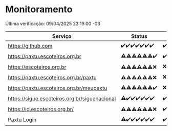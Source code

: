# Monitoramento

Última verificação: 09/04/2025 23:19:00 -03

|Serviço|Status|Últimas 24h|
|---|---|---|
|https://github.com|<span title="2025-04-03: OK=23">✔️</span><span title="2025-04-04: OK=23">✔️</span><span title="2025-04-05: OK=23">✔️</span><span title="2025-04-06: OK=23">✔️</span><span title="2025-04-07: OK=23">✔️</span><span title="2025-04-08: OK=23">✔️</span><span title="2025-04-09: OK=1">✔️</span>|<span title="08/04/2025 23:21:00 -03 : 200">✔️</span><span title="09/04/2025 00:26:00 -03 : 200">✔️</span><span title="09/04/2025 01:11:00 -03 : 200">✔️</span><span title="09/04/2025 02:09:00 -03 : 200">✔️</span><span title="09/04/2025 03:13:00 -03 : 200">✔️</span><span title="09/04/2025 04:09:00 -03 : 200">✔️</span><span title="09/04/2025 05:13:00 -03 : 200">✔️</span><span title="09/04/2025 06:10:00 -03 : 200">✔️</span><span title="09/04/2025 07:11:00 -03 : 200">✔️</span><span title="09/04/2025 08:08:00 -03 : 200">✔️</span><span title="09/04/2025 09:16:00 -03 : 200">✔️</span><span title="09/04/2025 10:21:00 -03 : 200">✔️</span><span title="09/04/2025 11:09:00 -03 : 200">✔️</span><span title="09/04/2025 12:11:00 -03 : 200">✔️</span><span title="09/04/2025 13:11:00 -03 : 200">✔️</span><span title="09/04/2025 14:08:00 -03 : 200">✔️</span><span title="09/04/2025 15:12:00 -03 : 200">✔️</span><span title="09/04/2025 16:07:00 -03 : 200">✔️</span><span title="09/04/2025 17:10:00 -03 : 200">✔️</span><span title="09/04/2025 18:07:00 -03 : 200">✔️</span><span title="09/04/2025 19:08:00 -03 : 200">✔️</span><span title="09/04/2025 20:08:00 -03 : 200">✔️</span><span title="09/04/2025 21:43:00 -03 : 200">✔️</span><span title="09/04/2025 23:19:00 -03 : 200">✔️</span>|
|https://paxtu.escoteiros.org.br|<span title="2025-04-03: OK=10, Falhas=13">⚠️</span><span title="2025-04-04: OK=11, Falhas=12">⚠️</span><span title="2025-04-05: OK=12, Falhas=11">⚠️</span><span title="2025-04-06: OK=11, Falhas=12">⚠️</span><span title="2025-04-07: OK=13, Falhas=10">⚠️</span><span title="2025-04-08: OK=13, Falhas=10">⚠️</span><span title="2025-04-09: OK=1">✔️</span>|<span title="08/04/2025 23:21:00 -03 : 200">✔️</span><span title="09/04/2025 00:26:00 -03 : 200">✔️</span><span title="09/04/2025 01:11:00 -03 : 200">✔️</span><span title="09/04/2025 02:09:00 -03 : 200">✔️</span><span title="09/04/2025 03:13:00 -03 : 200">✔️</span><span title="09/04/2025 04:09:00 -03 : 403">❌</span><span title="09/04/2025 05:13:00 -03 : 200">✔️</span><span title="09/04/2025 06:10:00 -03 : 200">✔️</span><span title="09/04/2025 07:11:00 -03 : 200">✔️</span><span title="09/04/2025 08:08:00 -03 : 200">✔️</span><span title="09/04/2025 09:16:00 -03 : 200">✔️</span><span title="09/04/2025 10:21:00 -03 : 403">❌</span><span title="09/04/2025 11:09:00 -03 : 200">✔️</span><span title="09/04/2025 12:11:00 -03 : 403">❌</span><span title="09/04/2025 13:11:00 -03 : 403">❌</span><span title="09/04/2025 14:08:00 -03 : 200">✔️</span><span title="09/04/2025 15:12:00 -03 : 200">✔️</span><span title="09/04/2025 16:07:00 -03 : 403">❌</span><span title="09/04/2025 17:10:00 -03 : 200">✔️</span><span title="09/04/2025 18:07:00 -03 : 403">❌</span><span title="09/04/2025 19:08:00 -03 : 403">❌</span><span title="09/04/2025 20:08:00 -03 : 403">❌</span><span title="09/04/2025 21:43:00 -03 : 403">❌</span><span title="09/04/2025 23:19:00 -03 : 200">✔️</span>|
|https://escoteiros.org.br|<span title="2025-04-03: OK=5, Falhas=18">⚠️</span><span title="2025-04-04: OK=8, Falhas=15">⚠️</span><span title="2025-04-05: OK=1, Falhas=22">⚠️</span><span title="2025-04-06: OK=1, Falhas=22">⚠️</span><span title="2025-04-07: OK=1, Falhas=22">⚠️</span><span title="2025-04-08: OK=4, Falhas=19">⚠️</span><span title="2025-04-09: Falhas=1">❌</span>|<span title="08/04/2025 23:21:00 -03 : 403">❌</span><span title="09/04/2025 00:26:00 -03 : 403">❌</span><span title="09/04/2025 01:11:00 -03 : 403">❌</span><span title="09/04/2025 02:09:00 -03 : 200">✔️</span><span title="09/04/2025 03:13:00 -03 : 403">❌</span><span title="09/04/2025 04:09:00 -03 : 403">❌</span><span title="09/04/2025 05:13:00 -03 : 403">❌</span><span title="09/04/2025 06:10:00 -03 : 200">✔️</span><span title="09/04/2025 07:11:00 -03 : 403">❌</span><span title="09/04/2025 08:08:00 -03 : 200">✔️</span><span title="09/04/2025 09:16:00 -03 : 200">✔️</span><span title="09/04/2025 10:21:00 -03 : 403">❌</span><span title="09/04/2025 11:09:00 -03 : 403">❌</span><span title="09/04/2025 12:11:00 -03 : 403">❌</span><span title="09/04/2025 13:11:00 -03 : 403">❌</span><span title="09/04/2025 14:08:00 -03 : 200">✔️</span><span title="09/04/2025 15:12:00 -03 : 403">❌</span><span title="09/04/2025 16:07:00 -03 : 403">❌</span><span title="09/04/2025 17:10:00 -03 : 403">❌</span><span title="09/04/2025 18:07:00 -03 : 403">❌</span><span title="09/04/2025 19:08:00 -03 : 200">✔️</span><span title="09/04/2025 20:08:00 -03 : 403">❌</span><span title="09/04/2025 21:43:00 -03 : 403">❌</span><span title="09/04/2025 23:19:00 -03 : 403">❌</span>|
|https://paxtu.escoteiros.org.br/paxtu|<span title="2025-04-03: OK=9, Falhas=14">⚠️</span><span title="2025-04-04: OK=5, Falhas=18">⚠️</span><span title="2025-04-05: OK=4, Falhas=19">⚠️</span><span title="2025-04-06: OK=3, Falhas=20">⚠️</span><span title="2025-04-07: OK=7, Falhas=16">⚠️</span><span title="2025-04-08: OK=6, Falhas=17">⚠️</span><span title="2025-04-09: Falhas=1">❌</span>|<span title="08/04/2025 23:21:00 -03 : 403">❌</span><span title="09/04/2025 00:26:00 -03 : 403">❌</span><span title="09/04/2025 01:11:00 -03 : 403">❌</span><span title="09/04/2025 02:09:00 -03 : 403">❌</span><span title="09/04/2025 03:13:00 -03 : 403">❌</span><span title="09/04/2025 04:09:00 -03 : 200">✔️</span><span title="09/04/2025 05:13:00 -03 : 200">✔️</span><span title="09/04/2025 06:10:00 -03 : 403">❌</span><span title="09/04/2025 07:11:00 -03 : 403">❌</span><span title="09/04/2025 08:08:00 -03 : 403">❌</span><span title="09/04/2025 09:16:00 -03 : 403">❌</span><span title="09/04/2025 10:21:00 -03 : 200">✔️</span><span title="09/04/2025 11:10:00 -03 : 200">✔️</span><span title="09/04/2025 12:11:00 -03 : 403">❌</span><span title="09/04/2025 13:11:00 -03 : 403">❌</span><span title="09/04/2025 14:08:00 -03 : 403">❌</span><span title="09/04/2025 15:12:00 -03 : 403">❌</span><span title="09/04/2025 16:07:00 -03 : 403">❌</span><span title="09/04/2025 17:10:00 -03 : 200">✔️</span><span title="09/04/2025 18:07:00 -03 : 403">❌</span><span title="09/04/2025 19:08:00 -03 : 200">✔️</span><span title="09/04/2025 20:08:00 -03 : 403">❌</span><span title="09/04/2025 21:43:00 -03 : 200">✔️</span><span title="09/04/2025 23:19:00 -03 : 403">❌</span>|
|https://paxtu.escoteiros.org.br/meupaxtu|<span title="2025-04-03: OK=6, Falhas=17">⚠️</span><span title="2025-04-04: OK=4, Falhas=19">⚠️</span><span title="2025-04-05: OK=7, Falhas=16">⚠️</span><span title="2025-04-06: OK=4, Falhas=19">⚠️</span><span title="2025-04-07: OK=11, Falhas=12">⚠️</span><span title="2025-04-08: OK=9, Falhas=14">⚠️</span><span title="2025-04-09: OK=1">✔️</span>|<span title="08/04/2025 23:21:00 -03 : 403">❌</span><span title="09/04/2025 00:26:00 -03 : 403">❌</span><span title="09/04/2025 01:11:00 -03 : 403">❌</span><span title="09/04/2025 02:09:00 -03 : 403">❌</span><span title="09/04/2025 03:13:00 -03 : 200">✔️</span><span title="09/04/2025 04:09:00 -03 : 403">❌</span><span title="09/04/2025 05:13:00 -03 : 403">❌</span><span title="09/04/2025 06:10:00 -03 : 403">❌</span><span title="09/04/2025 07:11:00 -03 : 403">❌</span><span title="09/04/2025 08:08:00 -03 : 403">❌</span><span title="09/04/2025 09:16:00 -03 : 200">✔️</span><span title="09/04/2025 10:21:00 -03 : 200">✔️</span><span title="09/04/2025 11:10:00 -03 : 403">❌</span><span title="09/04/2025 12:11:00 -03 : 403">❌</span><span title="09/04/2025 13:11:00 -03 : 403">❌</span><span title="09/04/2025 14:08:00 -03 : 200">✔️</span><span title="09/04/2025 15:12:00 -03 : 403">❌</span><span title="09/04/2025 16:07:00 -03 : 403">❌</span><span title="09/04/2025 17:10:00 -03 : 200">✔️</span><span title="09/04/2025 18:07:00 -03 : 200">✔️</span><span title="09/04/2025 19:08:00 -03 : 403">❌</span><span title="09/04/2025 20:08:00 -03 : 403">❌</span><span title="09/04/2025 21:43:00 -03 : 403">❌</span><span title="09/04/2025 23:19:00 -03 : 403">❌</span>|
|https://sigue.escoteiros.org.br/siguenacional|<span title="2025-04-03: OK=22, Falhas=1">⚠️</span><span title="2025-04-04: OK=23">✔️</span><span title="2025-04-05: OK=23">✔️</span><span title="2025-04-06: OK=23">✔️</span><span title="2025-04-07: OK=23">✔️</span><span title="2025-04-08: OK=23">✔️</span><span title="2025-04-09: OK=1">✔️</span>|<span title="08/04/2025 23:21:00 -03 : 200">✔️</span><span title="09/04/2025 00:26:00 -03 : 200">✔️</span><span title="09/04/2025 01:11:00 -03 : 200">✔️</span><span title="09/04/2025 02:09:00 -03 : 200">✔️</span><span title="09/04/2025 03:13:00 -03 : 200">✔️</span><span title="09/04/2025 04:09:00 -03 : 200">✔️</span><span title="09/04/2025 05:13:00 -03 : 200">✔️</span><span title="09/04/2025 06:10:00 -03 : 200">✔️</span><span title="09/04/2025 07:11:00 -03 : 200">✔️</span><span title="09/04/2025 08:08:00 -03 : 200">✔️</span><span title="09/04/2025 09:16:00 -03 : 200">✔️</span><span title="09/04/2025 10:21:00 -03 : 200">✔️</span><span title="09/04/2025 11:10:00 -03 : 200">✔️</span><span title="09/04/2025 12:11:00 -03 : 200">✔️</span><span title="09/04/2025 13:11:00 -03 : 200">✔️</span><span title="09/04/2025 14:08:00 -03 : 200">✔️</span><span title="09/04/2025 15:12:00 -03 : 200">✔️</span><span title="09/04/2025 16:07:00 -03 : 200">✔️</span><span title="09/04/2025 17:10:00 -03 : 200">✔️</span><span title="09/04/2025 18:07:00 -03 : 200">✔️</span><span title="09/04/2025 19:08:00 -03 : 200">✔️</span><span title="09/04/2025 20:08:00 -03 : 200">✔️</span><span title="09/04/2025 21:43:00 -03 : 200">✔️</span><span title="09/04/2025 23:19:00 -03 : 200">✔️</span>|
|https://id.escoteiros.org.br/|<span title="2025-04-03: OK=12, Falhas=11">⚠️</span><span title="2025-04-04: OK=10, Falhas=13">⚠️</span><span title="2025-04-05: OK=13, Falhas=10">⚠️</span><span title="2025-04-06: OK=11, Falhas=12">⚠️</span><span title="2025-04-07: OK=12, Falhas=11">⚠️</span><span title="2025-04-08: OK=15, Falhas=8">⚠️</span><span title="2025-04-09: Falhas=1">❌</span>|<span title="08/04/2025 23:21:00 -03 : 200">✔️</span><span title="09/04/2025 00:26:00 -03 : 403">❌</span><span title="09/04/2025 01:11:00 -03 : 403">❌</span><span title="09/04/2025 02:09:00 -03 : 200">✔️</span><span title="09/04/2025 03:13:00 -03 : 200">✔️</span><span title="09/04/2025 04:09:00 -03 : 403">❌</span><span title="09/04/2025 05:13:00 -03 : 403">❌</span><span title="09/04/2025 06:10:00 -03 : 403">❌</span><span title="09/04/2025 07:11:00 -03 : 403">❌</span><span title="09/04/2025 08:08:00 -03 : 403">❌</span><span title="09/04/2025 09:16:00 -03 : 200">✔️</span><span title="09/04/2025 10:21:00 -03 : 200">✔️</span><span title="09/04/2025 11:10:00 -03 : 200">✔️</span><span title="09/04/2025 12:11:00 -03 : 200">✔️</span><span title="09/04/2025 13:11:00 -03 : 403">❌</span><span title="09/04/2025 14:08:00 -03 : 403">❌</span><span title="09/04/2025 15:12:00 -03 : 200">✔️</span><span title="09/04/2025 16:07:00 -03 : 200">✔️</span><span title="09/04/2025 17:10:00 -03 : 403">❌</span><span title="09/04/2025 18:07:00 -03 : 200">✔️</span><span title="09/04/2025 19:08:00 -03 : 403">❌</span><span title="09/04/2025 20:08:00 -03 : 200">✔️</span><span title="09/04/2025 21:43:00 -03 : 403">❌</span><span title="09/04/2025 23:19:00 -03 : 200">✔️</span>|
|Paxtu Login|<span title="2025-04-03: OK=22, Falhas=1">⚠️</span><span title="2025-04-04: OK=23">✔️</span><span title="2025-04-05: OK=23">✔️</span><span title="2025-04-06: OK=23">✔️</span><span title="2025-04-07: OK=23">✔️</span><span title="2025-04-08: OK=23">✔️</span><span title="2025-04-09: OK=1">✔️</span>|<span title="08/04/2025 23:21:00 -03 : 200">✔️</span><span title="09/04/2025 00:26:00 -03 : 200">✔️</span><span title="09/04/2025 01:11:00 -03 : 200">✔️</span><span title="09/04/2025 02:09:00 -03 : 200">✔️</span><span title="09/04/2025 03:13:00 -03 : 200">✔️</span><span title="09/04/2025 04:09:00 -03 : 200">✔️</span><span title="09/04/2025 05:13:00 -03 : 200">✔️</span><span title="09/04/2025 06:10:00 -03 : 200">✔️</span><span title="09/04/2025 07:11:00 -03 : 200">✔️</span><span title="09/04/2025 08:08:00 -03 : 200">✔️</span><span title="09/04/2025 09:16:00 -03 : 200">✔️</span><span title="09/04/2025 10:21:00 -03 : 200">✔️</span><span title="09/04/2025 11:10:00 -03 : 200">✔️</span><span title="09/04/2025 12:11:00 -03 : 200">✔️</span><span title="09/04/2025 13:11:00 -03 : 200">✔️</span><span title="09/04/2025 14:08:00 -03 : 200">✔️</span><span title="09/04/2025 15:12:00 -03 : 200">✔️</span><span title="09/04/2025 16:07:00 -03 : 200">✔️</span><span title="09/04/2025 17:10:00 -03 : 200">✔️</span><span title="09/04/2025 18:07:00 -03 : 200">✔️</span><span title="09/04/2025 19:08:00 -03 : 200">✔️</span><span title="09/04/2025 20:08:00 -03 : 200">✔️</span><span title="09/04/2025 21:43:00 -03 : 200">✔️</span><span title="09/04/2025 23:19:00 -03 : 200">✔️</span>|
